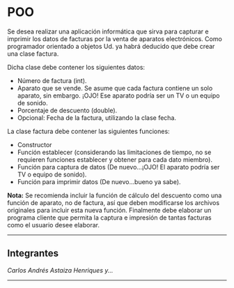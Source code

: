# POO
Se desea realizar una aplicación informática que sirva para capturar e imprimir los datos de facturas por la venta de aparatos electrónicos.
Como programador orientado a objetos Ud. ya habrá deducido que debe crear una clase factura.

Dicha clase debe contener los siguientes datos:

* Número de factura (int).
* Aparato que se vende. Se asume que cada factura contiene un solo aparato, sin embargo. ¡OJO! Ese aparato podría ser un TV o un equipo de sonido.
* Porcentaje de descuento (double).
* Opcional: Fecha de la factura, utilizando la clase fecha.

La clase factura debe contener las siguientes funciones:

* Constructor
* Función establecer (considerando las limitaciones de tiempo, no se requieren funciones establecer y obtener para cada dato miembro).
* Función para captura de datos (De nuevo…¡OJO! El aparato podría ser TV o equipo de sonido).
* Función para imprimir datos (De nuevo…bueno ya sabe).

**Nota:** Se recomienda incluir la función de cálculo del descuento como una función de aparato, no de factura, así que deben modificarse los archivos originales para incluir esta nueva función. Finalmente debe elaborar un programa cliente que permita la captura e impresión de tantas facturas como el usuario desee elaborar.

***
## Integrantes
*Carlos Andrés Astaiza Henriques y...*
***
